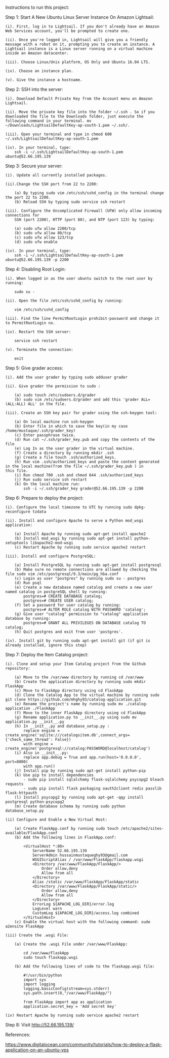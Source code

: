 Instructions to run this project:

Step 1: Start A New Ubuntu Linux Server Instance On Amazon Lightsail:

	(i). First, log in to Lightsail. If you don't already have an Amazon Web Services account, you'll be prompted to create one.

	(ii). Once you're logged in, Lightsail will give you a friendly message with a robot on it, prompting you to create an instance. A 		      Lightsail instance is a Linux server running on a virtual machine inside an Amazon datacenter.

	(iii). Choose Linux/Unix platform, OS Only and Ubuntu 16.04 LTS.

	(iv). Choose an instance plan.

	(v). Give the instance a hostname.

Step 2: SSH into the server:

	(i). Download Default Private Key from the Account menu on Amazon Lightsail.

	(ii). Move the private key file into the folder ~/.ssh . So if you downloaded the file to the Downloads folder, just execute the 	       following command in your terminal. mv ~/Downloads/LightsailDefaultKey-ap-south-1.pem ~/.ssh/.

	(iii). Open your terminal and type in chmod 600 ~/.ssh/LightsailDefaultKey-ap-south-1.pem

	(iv). In your terminal, type:
		ssh -i ~/.ssh/LightsailDefaultKey-ap-south-1.pem ubuntu@52.66.195.139

Step 3: Secure your server:

	(i). Update all currently installed packages.

	(ii).Change the SSH port from 22 to 2200:

		(a) By typing sudo vim /etc/ssh/sshd_config in the terminal change the port 22 to 2200.
		(b) Reload SSH by typing sudo service ssh restart

	(iii). Configure the Uncomplicated Firewall (UFW) only allow incoming connections for 
		SSH (port 2200), HTTP (port 80), and NTP (port 123) by typing:

		(a) sudo ufw allow 2200/tcp
		(b) sudo ufw allow 80/tcp
		(c) sudo ufw allow 123/tcp
		(d) sudo ufw enable 
	
	(iv). In your terminal, type:
		ssh -i ~/.ssh/LightsailDefaultKey-ap-south-1.pem ubuntu@52.66.195.139 -p 2200

Step 4: Disabling Root Login:
	
	(i). When logged in as the user ubuntu switch to the root user by running:
		
		sudo su -

	(ii). Open the file /etc/ssh/sshd_config by running:

		vim /etc/ssh/sshd_config		
	
	(iii). Find the line PermitRootLogin prohibit-password and change it to PermitRootLogin no.

	(iv). Restart the SSH server:

		service ssh restart

	(v). Terminate the connection:

		exit
		

Step 5: Give grader access:

	(i). Add the user grader by typing sudo adduser grader

	(ii). Give grader the permission to sudo :

		(a) sudo touch /etc/sudoers.d/grader
		(b) sudo vim /etc/sudoers.d/grader and add this 'grader ALL=(ALL:ALL) ALL' in the file.

	(iii). Create an SSH key pair for grader using the ssh-keygen tool:

		(a) On local machine run ssh-keygen
		(b) Enter file in which to save the key(in my case /home/mustaque/.ssh/grader_key)
		(c) Enter passphrase twice.
		(d) Run cat ~/.ssh/grader_key.pub and copy the contents of the file
		(e) Log In as the user grader in the virtual machine.
		(f) Create a directory by running mkdir .ssh
		(g) Create a file touch .ssh/authorized_keys.
		(h) Run vim .ssh/authorized_keys and paste the content generated in the local machine(from the file ~/.ssh/grader_key.pub ) in 			this file.
		(i) Run chmod 700 .ssh and chmod 644 .ssh/authorized_keys
		(j) Run sudo service ssh restart
		(k) On the local machine run:  
			ssh -i ~/.ssh/grader_key grader@52.66.195.139 -p 2200

Step 6: Prepare to deploy the project:

	(i). Configure the local timezone to UTC by running sudo dpkg-reconfigure tzdata

	(ii). Install and configure Apache to serve a Python mod_wsgi application:

		(a) Install Apache by running sudo apt-get install apache2
		(b) Install mod_wsgi by running sudo apt-get install python-setuptools libapache2-mod-wsgi
		(c) Restart Apache by running sudo service apache2 restart

	(iii). Install and configure PostgreSQL:

		(a) Install PostgreSQL by running sudo apt-get install postgresql
		(b) Make sure no remote connections are allowed by checking the file sudo vim /etc/postgresql/9.3/main/pg_hba.conf
		(c) Login as user "postgres" by running sudo su - postgres
		(d) Run psql
		(e) Create a new database named catalog and create a new user named catalog in postgreSQL shell by running:
			postgres=# CREATE DATABASE catalog;
			postgres=# CREATE USER catalog;
		(f) Set a password for user catalog by running:
			postgres=# ALTER ROLE catalog WITH PASSWORD 'catalog';
		(g) Give user "catalog" permission to "catalog" application database by running:
			postgres=# GRANT ALL PRIVILEGES ON DATABASE catalog TO catalog;
		(h) Quit postgres and exit from user 'postgres'.

	(iv). Install git by running sudo apt-get install git (if git is already installed, ignore this step)

Step 7: Deploy the Item Catalog project:

	(i). Clone and setup your Item Catalog project from the Github repository:

		(a) Move to the /var/www directory by running cd /var/www
		(b) Create the application directory by running sudo mkdir FlaskApp
		(c) Move to FlaskApp directory using cd FlaskApp
		(d) Clone the Catalog App to the virtual machine by running sudo git clone https://github.com/mhghy93/catalog-application.git
		(e) Rename the project's name by running sudo mv ./catalog-application ./FlaskApp
		(f) Move to the inner FlaskApp directory using cd FlaskApp
		(g) Rename application.py to __init__.py using sudo mv application.py __init__.py
		(h) In __init__.py and database_setup.py :
			replace engine = create_engine('sqlite:///catalogsitem.db',connect_args={'check_same_thread': False}) 	
			with engine = create_engine('postgresql://catalog:PASSWORD@localhost/catalog')
		(i) Also in __init__.py:
			replace app.debug = True and app.run(host='0.0.0.0', port=8000)
			with app.run()
		(j) Install pip by running sudo apt-get install python-pip
		(k) Use pip to install dependencies
			- sudo pip install sqlalchemy flask-sqlalchemy psycopg2 bleach requests
			- sudo pip install flask packaging oauth2client redis passlib flask-httpauth
		(l) Install psycopg2 by running sudo apt-get -qqy install postgresql python-psycopg2
		(m) Create database schema by running sudo python database_setup.py

	(ii) Configure and Enable a New Virtual Host:
		
		(a) Create FlaskApp.conf by running sudo touch /etc/apache2/sites-available/FlaskApp.conf
		(b) Add the following lines in FlaskApp.conf:

			<VirtualHost *:80>
				ServerName 52.66.195.139
				ServerAdmin hussainmustaqueghy93@gmail.com
				WSGIScriptAlias / /var/www/FlaskApp/flaskapp.wsgi
				<Directory /var/www/FlaskApp/FlaskApp/>
					Order allow,deny
					Allow from all
				</Directory>
				Alias /static /var/www/FlaskApp/FlaskApp/static
				<Directory /var/www/FlaskApp/FlaskApp/static/>
					Order allow,deny
					Allow from all
				</Directory>
				ErrorLog ${APACHE_LOG_DIR}/error.log
				LogLevel warn
				CustomLog ${APACHE_LOG_DIR}/access.log combined
			</VirtualHost>
		(c) Enable the virtual host with the following command: sudo a2ensite FlaskApp

	(iii) Create the .wsgi File:
		
		(a) Create the .wsgi File under /var/www/FlaskApp:
		
			cd /var/www/FlaskApp
			sudo touch flaskapp.wsgi 

		(b) Add the following lines of code to the flaskapp.wsgi file:

			#!/usr/bin/python
			import sys
			import logging
			logging.basicConfig(stream=sys.stderr)
			sys.path.insert(0,"/var/www/FlaskApp/")

			from FlaskApp import app as application
			application.secret_key = 'Add secret key'

	(iv) Restart Apache by running sudo service apache2 restart

Step 8: Visit http://52.66.195.139/


References:

https://www.digitalocean.com/community/tutorials/how-to-deploy-a-flask-application-on-an-ubuntu-vps






		




		
